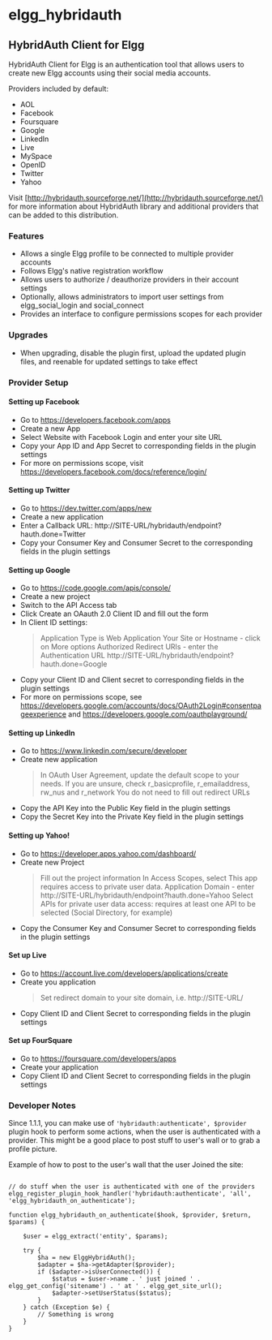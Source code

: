 elgg_hybridauth
===============

HybridAuth Client for Elgg
--------------------------

HybridAuth Client for Elgg is an authentication tool that allows users to create new Elgg accounts using their social media accounts.

Providers included by default:
* AOL
* Facebook
* Foursquare
* Google
* LinkedIn
* Live
* MySpace
* OpenID
* Twitter
* Yahoo

Visit [http://hybridauth.sourceforge.net/](http://hybridauth.sourceforge.net/) for more information about HybridAuth library and additional providers that can be added to this distribution.

### Features ###

* Allows a single Elgg profile to be connected to multiple provider accounts
* Follows Elgg's native registration workflow
* Allows users to authorize / deauthorize providers in their account settings
* Optionally, allows administrators to import user settings from elgg_social_login and social_connect
* Provides an interface to configure permissions scopes for each provider


### Upgrades ###

* When upgrading, disable the plugin first, upload the updated plugin files, and reenable for updated settings to take effect

### Provider Setup ###

#### Setting up Facebook ####
* Go to https://developers.facebook.com/apps
* Create a new App
* Select Website with Facebook Login and enter your site URL
* Copy your App ID and App Secret to corresponding fields in the plugin settings
* For more on permissions scope, visit https://developers.facebook.com/docs/reference/login/

#### Setting up Twitter ####
* Go to https://dev.twitter.com/apps/new
* Create a new application
* Enter a Callback URL: http://SITE-URL/hybridauth/endpoint?hauth.done=Twitter
* Copy your Consumer Key and Consumer Secret to the corresponding fields in the plugin settings

#### Setting up Google ####
* Go to https://code.google.com/apis/console/
* Create a new project
* Switch to the API Access tab
* Click Create an OAauth 2.0 Client ID and fill out the form
* In Client ID settings:
	> Application Type is Web Application
	> Your Site or Hostname - click on More options
	> Authorized Redirect URIs - enter the Authentication URL http://SITE-URL/hybridauth/endpoint?hauth.done=Google
* Copy your Client ID and Client secret to corresponding fields in the plugin settings
* For more on permissions scope, see https://developers.google.com/accounts/docs/OAuth2Login#consentpageexperience and https://developers.google.com/oauthplayground/

#### Setting up LinkedIn ####
* Go to https://www.linkedin.com/secure/developer
* Create new application
	> In OAuth User Agreement, update the default scope to your needs. If you are unsure, check r_basicprofile, r_emailaddress, rw_nus and r_network
	> You do not need to fill out redirect URLs
* Copy the API Key into the Public Key field in the plugin settings
* Copy the Secret Key into the Private Key field in the plugin settings

#### Setting up Yahoo! ####
* Go to https://developer.apps.yahoo.com/dashboard/
* Create new Project
	> Fill out the project information
	> In Access Scopes, select This app requires access to private user data.
	> Application Domain - enter http://SITE-URL/hybridauth/endpoint?hauth.done=Yahoo
	> Select APIs for private user data access: requires at least one API to be selected (Social Directory, for example)
* Copy the Consumer Key and Consumer Secret to corresponding fields in the plugin settings

#### Set up Live ####
* Go to https://account.live.com/developers/applications/create
* Create you application
	> Set redirect domain to your site domain, i.e. http://SITE-URL/
* Copy Client ID and Client Secret to corresponding fields in the plugin settings

#### Set up FourSquare ####
* Go to https://foursquare.com/developers/apps
* Create your application
* Copy Client ID and Client Secret to corresponding fields in the plugin settings


### Developer Notes ###

Since 1.1.1, you can make use of ```'hybridauth:authenticate', $provider``` plugin hook
to perform some actions, when the user is authenticated with a provider. This might be a good place
to post stuff to user's wall or to grab a profile picture.

Example of how to post to the user's wall that the user Joined the site:

```

// do stuff when the user is authenticated with one of the providers
elgg_register_plugin_hook_handler('hybridauth:authenticate', 'all', 'elgg_hybridauth_on_authenticate');

function elgg_hybridauth_on_authenticate($hook, $provider, $return, $params) {

	$user = elgg_extract('entity', $params);

	try {
		$ha = new ElggHybridAuth();
		$adapter = $ha->getAdapter($provider);
		if ($adapter->isUserConnected()) {
			$status = $user->name . ' just joined ' . elgg_get_config('sitename') . ' at ' . elgg_get_site_url();
			$adapter->setUserStatus($status);
		}
	} catch (Exception $e) {
		// Something is wrong
	}
}

```